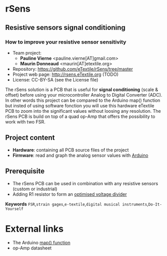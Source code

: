 # rSens
## Resistive sensors signal conditioning
### How to improve your resistive sensor sensitivity

- Team project:
    - **Pauline Vierne** <pauline.vierne[AT]gmail.com>
    - **Maurin Donneaud** <maurin[AT]etextile.org>
- Repository: https://github.com/eTextile/rSens/tree/master
- Project web page: http://rsens.eTextile.org (TODO)
- License: CC-BY-SA (see the License file)

The rSens solution is a PCB that is useful for **signal conditioning** (scale & offset) before using your microcontroller Analog to Digital Converter (ADC). In other words this project can be compared to the Arduino map() function but insted of using software fonction you will use this hardware eTextile PCB to zoom into the significant values without loosing any resolution. The rSens PCB is build on top of a quad op-Amp that offers the possibility to work with two FSR.

## Project content
- **Hardware**: containing all PCB source files of the project
- **Firmware**: read and graph the analog sensor values with [Arduino](https://www.arduino.cc/)

## Prerequisite
- The rSens PCB can be used in combination with any resistive sensors (custom or industrial)
- Adding R1 resistor to form an [optimised voltage divider](./Hardware#prerequisite)

**Keywords** `FSR`,`strain gages`,`e-textile`,`digital musical instruments`,`Do-It-Yourself`

# External links
- The Arduino [map() function](https://www.arduino.cc/reference/en/language/functions/math/map/)
- op-Amp datasheet

